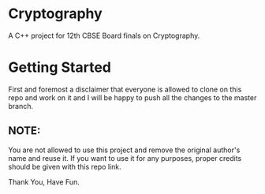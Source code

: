 # Cryptography
A C++ project for 12th CBSE Board finals on Cryptography.

# Getting Started
First and foremost a disclaimer that everyone is allowed to clone on this repo and work on it and I will be happy to push all the changes to the master branch.
## NOTE:
You are not allowed to use this project and remove the original author's name and reuse it. If you want to use it for any purposes, proper credits should be given with this repo link.

Thank You,
Have Fun.
